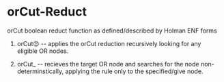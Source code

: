 # orCut-Reduct
orCut boolean reduct function as defined/described by Holman ENF forms

1. orCut😍 -- applies the orCut reduction recursively looking for any eligible OR nodes.

2. orCut_ -- recieves the target OR node and searches for the node non-determinstically, applying the rule only to the specified/give node.

